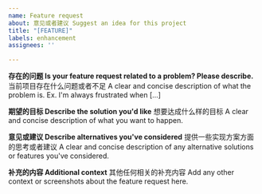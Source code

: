```yaml
---
name: Feature request
about: 意见或者建议 Suggest an idea for this project
title: "[FEATURE]"
labels: enhancement
assignees: ''

---
```


**存在的问题 Is your feature request related to a problem? Please describe.**
当前项目存在什么问题或者不足 A clear and concise description of what the problem is. Ex. I'm always frustrated when [...]

**期望的目标 Describe the solution you'd like**
想要达成什么样的目标 A clear and concise description of what you want to happen.

**意见或建议 Describe alternatives you've considered**
提供一些实现方案方面的思考或者建议 A clear and concise description of any alternative solutions or features you've considered.

**补充的内容 Additional context**
其他任何相关的补充内容 Add any other context or screenshots about the feature request here.

